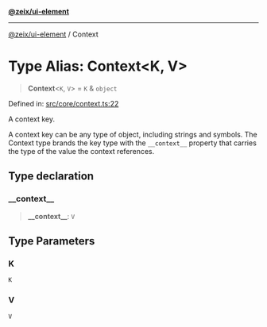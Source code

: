[**@zeix/ui-element**](../README.md)

***

[@zeix/ui-element](../globals.md) / Context

# Type Alias: Context\<K, V\>

> **Context**\<`K`, `V`\> = `K` & `object`

Defined in: [src/core/context.ts:22](https://github.com/zeixcom/ui-element/blob/0b9c1517fa2a3615fdcca3ecc679ebb5c5c255e7/src/core/context.ts#L22)

A context key.

A context key can be any type of object, including strings and symbols. The
 Context type brands the key type with the `__context__` property that
carries the type of the value the context references.

## Type declaration

### \_\_context\_\_

> **\_\_context\_\_**: `V`

## Type Parameters

### K

`K`

### V

`V`
